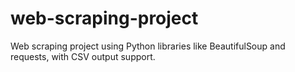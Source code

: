 # web-scraping-project
Web scraping project using Python libraries like BeautifulSoup and requests, with CSV output support.
